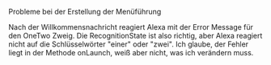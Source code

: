 Probleme bei der Erstellung der Menüführung

Nach der Willkommensnachricht reagiert Alexa mit der Error Message für den OneTwo Zweig.
Die RecognitionState ist also richtig, aber Alexa reagiert nicht auf die Schlüsselwörter "einer" oder "zwei".
Ich glaube, der Fehler liegt in der Methode onLaunch, weiß aber nicht, was ich verändern muss.
